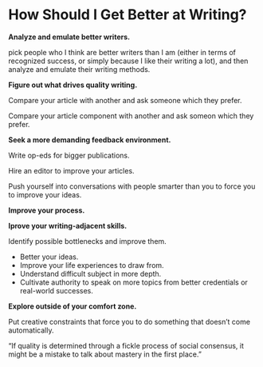 # How Should I Get Better at Writing?

**Analyze and emulate better writers.**

pick people who I think are better writers than I am (either in terms of recognized success, or simply because I like their writing a lot), and then analyze and emulate their writing methods.

**Figure out what drives quality writing.**

Compare your article with another and ask someone which they prefer.

Compare your article component with another and ask someon which they prefer.

**Seek a more demanding feedback environment.**

Write op-eds for bigger publications.

Hire an editor to improve your articles.

Push yourself into conversations with people smarter than you to force you to improve your ideas.

**Improve your process.**

**Iprove your writing-adjacent skills.**

Identify possible bottlenecks and improve them.

- Better your ideas.
- Improve your life experiences to draw from.
- Understand difficult subject in more depth.
- Cultivate authority to speak on more topics from better credentials or real-world successes.

**Explore outside of your comfort zone.**

Put creative constraints that force you to do something that doesn’t come automatically.

“If quality is determined through a fickle process of social consensus, it might be a mistake to talk about mastery in the first place.”

